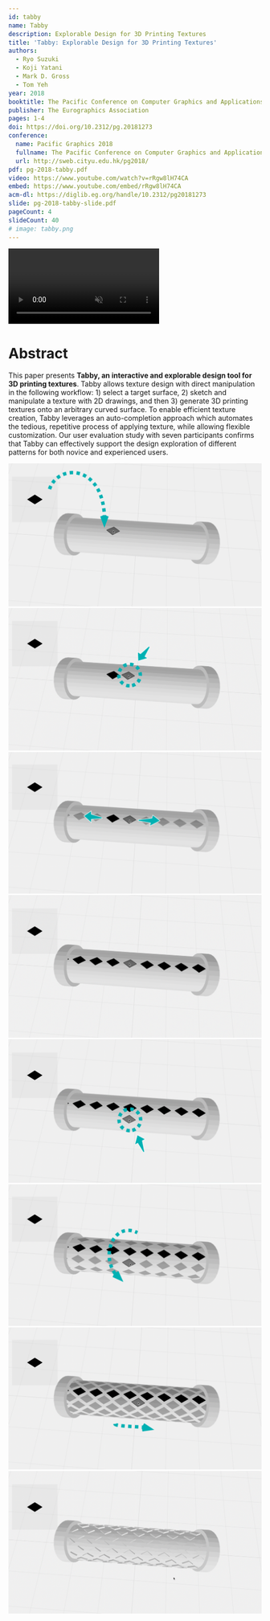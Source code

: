 ```yaml
---
id: tabby
name: Tabby
description: Explorable Design for 3D Printing Textures
title: 'Tabby: Explorable Design for 3D Printing Textures'
authors:
  - Ryo Suzuki
  - Koji Yatani
  - Mark D. Gross
  - Tom Yeh
year: 2018
booktitle: The Pacific Conference on Computer Graphics and Applications (Pacific Graphics 2018)
publisher: The Eurographics Association
pages: 1-4
doi: https://doi.org/10.2312/pg.20181273
conference:
  name: Pacific Graphics 2018
  fullname: The Pacific Conference on Computer Graphics and Applications (Pacific Graphics 2018)
  url: http://sweb.cityu.edu.hk/pg2018/
pdf: pg-2018-tabby.pdf
video: https://www.youtube.com/watch?v=rRgw8lH74CA
embed: https://www.youtube.com/embed/rRgw8lH74CA
acm-dl: https://diglib.eg.org/handle/10.2312/pg20181273
slide: pg-2018-tabby-slide.pdf
pageCount: 4
slideCount: 40
# image: tabby.png
---
```


<video preload="metadata" autoPlay loop muted playsInline webkit-playsinline="">
  <source src="/static/projects/tabby/top.mp4" type="video/mp4"></source>
</video>

# Abstract
This paper presents **Tabby, an interactive and explorable design tool for 3D printing textures**. Tabby allows texture design with direct manipulation in the following workflow: 1) select a target surface, 2) sketch and manipulate a texture with 2D drawings, and then 3) generate 3D printing textures onto an arbitrary curved surface. To enable efficient texture creation, Tabby leverages an auto-completion approach which automates the tedious, repetitive process of applying texture, while allowing flexible customization. Our user evaluation study with seven participants confirms that Tabby can effectively support the design exploration of different patterns for both novice and experienced users.

<div class="figures ui four column grid">
  <div class="figure column">
    <a href="/static/projects/tabby/figure-1-1.png" data-lightbox="lightbox"><img src="/static/projects/tabby/figure-1-1.png" /></a>
  </div>
  <div class="figure column">
    <a href="/static/projects/tabby/figure-1-2.png" data-lightbox="lightbox"><img src="/static/projects/tabby/figure-1-2.png" /></a>
  </div>
  <div class="figure column">
    <a href="/static/projects/tabby/figure-1-3.png" data-lightbox="lightbox"><img src="/static/projects/tabby/figure-1-3.png" /></a>
  </div>
  <div class="figure column">
    <a href="/static/projects/tabby/figure-1-4.png" data-lightbox="lightbox"><img src="/static/projects/tabby/figure-1-4.png" /></a>
  </div>
</div>

<div class="figures ui four column grid">
  <div class="figure column">
    <a href="/static/projects/tabby/figure-1-5.png" data-lightbox="lightbox"><img src="/static/projects/tabby/figure-1-5.png" /></a>
  </div>
  <div class="figure column">
    <a href="/static/projects/tabby/figure-1-6.png" data-lightbox="lightbox"><img src="/static/projects/tabby/figure-1-6.png" /></a>
  </div>
  <div class="figure column">
    <a href="/static/projects/tabby/figure-1-7.png" data-lightbox="lightbox"><img src="/static/projects/tabby/figure-1-7.png" /></a>
  </div>
  <div class="figure column">
    <a href="/static/projects/tabby/figure-1-8.png" data-lightbox="lightbox"><img src="/static/projects/tabby/figure-1-8.png" /></a>
  </div>
</div>




